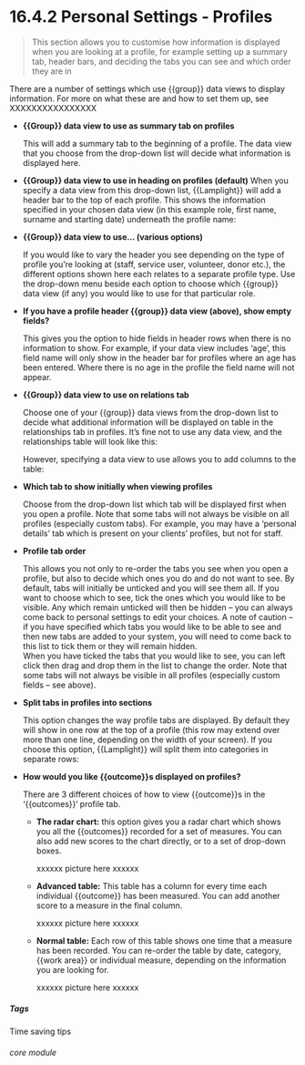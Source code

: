 #  16.4.2 Personal Settings - Profiles

> This section allows you to customise how information is displayed when you are looking at a profile, for example setting up a summary tab, header bars, and deciding the tabs you can see and which order they are in

There are a number of settings which use {{group}} data views to display information. For more on what these are and how to set them up, see XXXXXXXXXXXXXXXX

- **{{Group}} data view to use as summary tab on profiles**

   This will add a summary tab to the beginning of a profile. The data view that you choose from the drop-down list will decide what information is displayed here. 

- **{{Group}} data view to use in heading on profiles (default)**
   When you specify a data view from this drop-down list, {{Lamplight}} will add a header bar to the top of each profile. This shows the information specified in your chosen data view (in this example role, first name, surname and starting date) underneath the profile name: 
 
- **{{Group}} data view to use… (various options)**

   If you would like to vary the header you see depending on the type of profile you’re looking at (staff, service user, volunteer, donor etc.), the different options shown here each relates to a separate profile type. Use the drop-down menu beside each option to choose which {{group}} data view (if any) you would like to use for that particular role.

- **If you have a profile header {{group}} data view (above), show empty fields?**

   This gives you the option to hide fields in header rows when there is no information to show. For example, if your data view includes ‘age’, this field name will only show in the header bar for profiles where an age has been entered. Where there is no age in the profile the field name will not appear.

- **{{Group}} data view to use on relations tab**

   Choose one of your {{group}} data views from the drop-down list to decide what additional information will be displayed on table in the relationships tab in profiles. It’s fine not to use any data view, and the relationships table will look like this: 

   However, specifying a data view to use allows you to add columns to the table:
 
- **Which tab to show initially when viewing profiles**

   Choose from the drop-down list which tab will be displayed first when you open a profile. Note that some tabs will not always be visible on all profiles (especially custom tabs). For example, you may have a ‘personal details’ tab which is present on your clients’ profiles, but not for staff.

- **Profile tab order**

   This allows you not only to re-order the tabs you see when you open a profile, but also to decide which ones you do and do not want to see. By default, tabs will initially be unticked and you will see them all. If you want to choose which to see, tick the ones which you would like to be visible. Any which remain unticked will then be hidden – you can always come back to personal settings to edit your choices. A note of caution – if you have specified which tabs you would like to be able to see and then new tabs are added to your system, you will need to come back to this list to tick them or they will remain hidden.  
When you have ticked the tabs that you would like to see, you can left click then drag and drop them in the list to change the order. Note that some tabs will not always be visible in all profiles (especially custom fields – see above).         
                              
- **Split tabs in profiles into sections**

   This option changes the way profile tabs are displayed. By default they will show in one row at the top of a profile (this row may extend over more than one line, depending on the width of your screen). If you choose this option, {{Lamplight}} will split them into categories in separate rows:
 
- **How would you like {{outcome}}s displayed on profiles?**

   There are 3 different choices of how to view {{outcome}}s in the ‘{{outcomes}}‘ profile tab.
   
   - **The radar chart:** this option gives you a radar chart which shows you all the {{outcomes}} recorded for a set of measures. You can also add new scores to the chart directly, or to a set of drop-down boxes. 
      
      xxxxxx picture here xxxxxx
      
   - **Advanced table:** This table has a column for every time each individual {{outcome}} has been measured. You can add another score to a measure in the final column.
      
      xxxxxx picture here xxxxxx
      
      
   - **Normal table:** Each row of this table shows one time that a measure has been recorded. You can re-order the table by date, category, {{work area}} or individual measure, depending on the information you are looking for. 
       
      xxxxxx picture here xxxxxx

##### Tags
Time saving tips

###### core module
 
